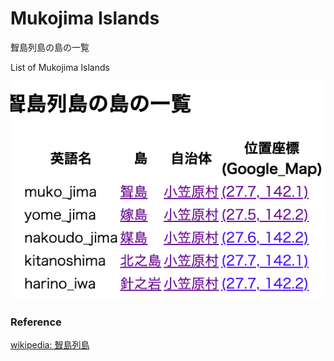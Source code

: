 Mukojima Islands 
===============

聟島列島の島の一覧

List of Mukojima Islands 


![mukojima islands](https://github.com/ohwada/World_Countries/blob/main/geoPandas/polygon_explode/tokyo/island_list/mukojima_islands/screenshots/mukojima_islands.png)

### Reference

[wikipedia: 聟島列島](https://ja.wikipedia.org/wiki/%E8%81%9F%E5%B3%B6%E5%88%97%E5%B3%B6)


